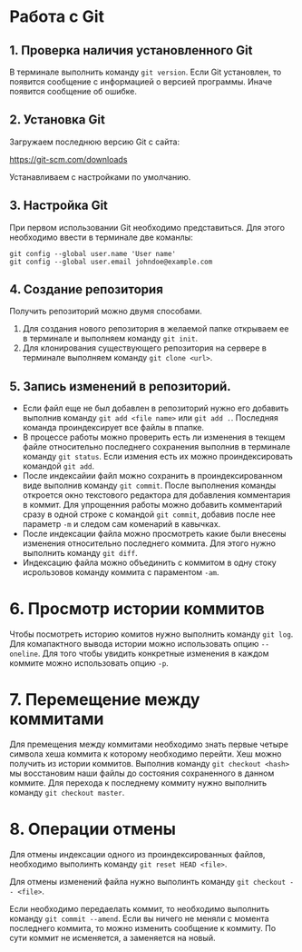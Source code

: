 # Работа с Git

## 1. Проверка наличия установленного Git
В терминале выполнить команду `git version`. Если Git установлен, то появится сообщение с информацией о версией программы. Иначе появится сообщение об ошибке.

## 2. Установка Git
Загружаем последнюю версию Git с сайта:

https://git-scm.com/downloads 

Устанавливаем с настройками по умолчанию.

## 3. Настройка Git
При первом использовании Git необходимо представиться. Для этого необходимо ввести в терминале две команлы:
```
git config --global user.name 'User name'
git config --global user.email johndoe@example.com
```

## 4. Создание репозитория
Получить репозиторий можно двумя способами.
1. Для создания нового репозитория в желаемой папке открываем ее в терминале и выполняем команду `git init`.
1. Для клонирования существующего репозитория на сервере в терминале выполняем команду `git clone <url>`.

## 5. Запись изменений в репозиторий.
 * Если файл еще не был добавлен в репозиторий нужно его добавить выполнив команду `git add <file name>` или `git add .`. Последняя команда проиндексирует все файлы в ппапке. 
 * В процессе работы можно проверить есть ли изменения в текщем файле относительно последнего сохранения выполнив в терминале команду `git status`. Если измения есть их можно проиндексировать командой `git add`. 
 * После индексайии файл можно сохранить в проиндексированном виде выполнив команду `git commit`. После выполнения команды откроется окно текстового редактора для добавления комментария в коммит. Для упрощенния работы можно добавить комментарий сразу в одной строке с командой `git commit`, добавив после нее параметр `-m` и следом сам коменарий в кавычках.
 * После индексации файла можно просмотреть какие были внесены изменения относительно последнего коммита. Для этого нужно выполнить команду `git diff`.
 * Индексацию файла можно объединить с коммитом в одну стоку исрользовов команду коммита с параментом `-am`.

 # 6. Просмотр истории коммитов
 Чтобы посмотреть историю комитов нужно выполнить команду `git log`. Для комапактного вывода истории можно использовать опцию `--oneline`. Для того чтобы увидить конкретные изменения в каждом коммите можно использовать опцию `-p`.

 # 7. Перемещение между коммитами
 Для премещения между коммитами необходимо знать первые четыре символа хеша коммита к которому необходимо перейти. Хеш можно получить из истории коммитов. Выполнив команду `git checkout <hash>` мы восстановим наши файлы до состояния сохраненного в данном коммите. Для перехода к последнему коммиту нужно выполнить команду `git checkout master`.

 # 8. Операции отмены
 Для отмены индексации одного из проиндексированных файлов, необходимо выполинть команду `git reset HEAD <file>`.

 Для отмены изменений файла нужно выполинть команду `git checkout -- <file>`.

 Если необходимо передаелать коммит, то необходимо выполнить команду `git commit --amend`. Если вы ничего не меняли с момента последнего коммита, то можно изменить сообщение к коммиту. По сути коммит не исменяется, а заменяется на новый.   
